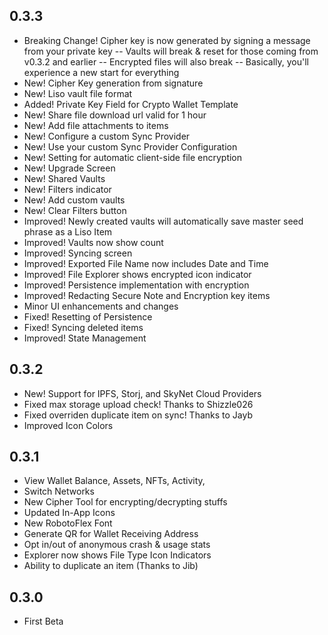 ## 0.3.3
- Breaking Change! Cipher key is now generated by signing a message from your private key
-- Vaults will break & reset for those coming from v0.3.2 and earlier
-- Encrypted files will also break
-- Basically, you'll experience a new start for everything
- New! Cipher Key generation from signature
- New! Liso vault file format
- Added! Private Key Field for Crypto Wallet Template
- New! Share file download url valid for 1 hour
- New! Add file attachments to items
- New! Configure a custom Sync Provider
- New! Use your custom Sync Provider Configuration
- New! Setting for automatic client-side file encryption
- New! Upgrade Screen
- New! Shared Vaults
- New! Filters indicator
- New! Add custom vaults
- New! Clear Filters button
- Improved! Newly created vaults will automatically save master seed phrase as a Liso Item
- Improved! Vaults now show count
- Improved! Syncing screen
- Improved! Exported File Name now includes Date and Time
- Improved! File Explorer shows encrypted icon indicator
- Improved! Persistence implementation with encryption
- Improved! Redacting Secure Note and Encryption key items
- Minor UI enhancements and changes
- Fixed! Resetting of Persistence
- Fixed! Syncing deleted items
- Improved! State Management

## 0.3.2
- New! Support for IPFS, Storj, and SkyNet Cloud Providers
- Fixed max storage upload check! Thanks to Shizzle026
- Fixed overriden duplicate item on sync! Thanks to Jayb
- Improved Icon Colors

## 0.3.1
- View Wallet Balance, Assets, NFTs, Activity, 
- Switch Networks
- New Cipher Tool for encrypting/decrypting stuffs
- Updated In-App Icons
- New RobotoFlex Font
- Generate QR for Wallet Receiving Address
- Opt in/out of anonymous crash & usage stats
- Explorer now shows File Type Icon Indicators
- Ability to duplicate an item (Thanks to Jib)

## 0.3.0
- First Beta